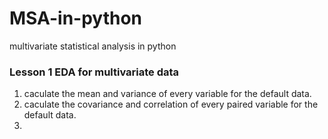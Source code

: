 # MSA-in-python
multivariate statistical analysis in python

###  Lesson 1 EDA for multivariate data
1. caculate the mean and variance of every variable for the default data.
2. caculate the covariance and correlation of every paired variable for the default data.
3. 

